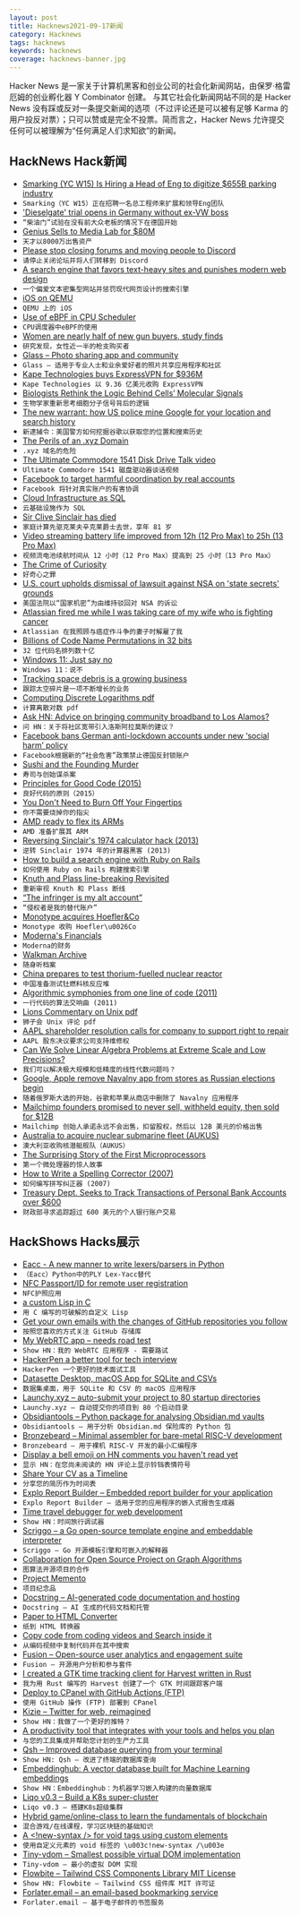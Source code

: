 ```yaml
---
layout: post
title: Hacknews2021-09-17新闻
category: Hacknews
tags: hacknews
keywords: hacknews
coverage: hacknews-banner.jpg
---
```


Hacker News 是一家关于计算机黑客和创业公司的社会化新闻网站，由保罗·格雷厄姆的创业孵化器 Y Combinator 创建。
与其它社会化新闻网站不同的是 Hacker News 没有踩或反对一条提交新闻的选项（不过评论还是可以被有足够 Karma 的用户投反对票）；只可以赞或是完全不投票。简而言之，Hacker News 允许提交任何可以被理解为“任何满足人们求知欲”的新闻。

## HackNews Hack新闻


- [Smarking (YC W15) Is Hiring a Head of Eng to digitize $655B parking industry](https://jobs.lever.co/smarking/91ecceff-db7b-463f-bd6e-c348bcaec567)
- `Smarking（YC W15）正在招聘一名总工程师来扩展和领导Eng团队`
- ['Dieselgate' trial opens in Germany without ex-VW boss](https://www.rfi.fr/en/business-and-tech/20210916-dieselgate-trial-opens-in-germany-without-ex-vw-boss)
- `“柴油门”试验在没有前大众老板的情况下在德国开始`
- [Genius Sells to Media Lab for $80M](https://www.bloombergquint.com/markets/former-startup-darling-genius-sells-assets-for-80-million)
- `天才以8000万出售资产`
- [Please stop closing forums and moving people to Discord](https://kotaku.com/please-stop-closing-forums-and-moving-people-to-discord-1847684851)
- `请停止关闭论坛并将人们转移到 Discord`
- [A search engine that favors text-heavy sites and punishes modern web design](https://search.marginalia.nu/)
- `一个偏爱文本密集型网站并惩罚现代网页设计的搜索引擎`
- [iOS on QEMU](https://github.com/alephsecurity/xnu-qemu-arm64)
- `QEMU 上的 iOS`
- [Use of eBPF in CPU Scheduler](https://linuxplumbersconf.org/event/11/contributions/954/)
- `CPU调度器中eBPF的使用`
- [Women are nearly half of new gun buyers, study finds](https://www.wsj.com/articles/women-are-nearly-half-of-new-gun-buyers-study-finds-11631792761)
- `研究发现，女性近一半的枪支购买者`
- [Glass – Photo sharing app and community](https://glass.photo/)
- `Glass – 适用于专业人士和业余爱好者的照片共享应用程序和社区`
- [Kape Technologies buys ExpressVPN for $936M](https://alternativeto.net/news/2021/9/kape-technologies-buys-expressvpn-for-936-million/)
- `Kape Technologies 以 9.36 亿美元收购 ExpressVPN`
- [Biologists Rethink the Logic Behind Cells’ Molecular Signals](https://www.quantamagazine.org/biologists-rethink-the-logic-behind-cells-molecular-signals-20210916/)
- `生物学家重新思考细胞分子信号背后的逻辑`
- [The new warrant: how US police mine Google for your location and search history](https://www.theguardian.com/us-news/2021/sep/16/geofence-warrants-reverse-search-warrants-police-google)
- `新逮捕令：美国警方如何挖掘谷歌以获取您的位置和搜索历史`
- [The Perils of an .xyz Domain](https://www.spotvirtual.com/blog/the-perils-of-an-xyz-domain/)
- `.xyz 域名的危险`
- [The Ultimate Commodore 1541 Disk Drive Talk video](https://www.pagetable.com/?p=1595)
- `Ultimate Commodore 1541 磁盘驱动器谈话视频`
- [Facebook to target harmful coordination by real accounts](https://www.reuters.com/technology/exclusive-facebook-target-harmful-coordination-by-real-accounts-using-playbook-2021-09-16/)
- `Facebook 将针对真实账户的有害协调`
- [Cloud Infrastructure as SQL](https://www.iasql.com)
- `云基础设施作为 SQL`
- [Sir Clive Sinclair has died](https://www.theguardian.com/technology/2021/sep/16/home-computing-pioneer-sir-clive-sinclair-dies-aged-81)
- `家庭计算先驱克莱夫辛克莱爵士去世，享年 81 岁`
- [Video streaming battery life improved from 12h (12 Pro Max) to 25h (13 Pro Max)](https://www.apple.com/iphone/compare/?modelList=iphone13promax,iphone13pro,iphone12promax)
- `视频流电池续航时间从 12 小时（12 Pro Max）提高到 25 小时（13 Pro Max）`
- [The Crime of Curiosity](https://www.piratewires.com/p/the-crime-of-curiosity)
- `好奇心之罪`
- [U.S. court upholds dismissal of lawsuit against NSA on 'state secrets' grounds](https://www.reuters.com/world/us/us-court-upholds-dismissal-suit-against-nsa-state-secrets-grounds-2021-09-16/)
- `美国法院以“国家机密”为由维持驳回对 NSA 的诉讼`
- [Atlassian fired me while I was taking care of my wife who is fighting cancer](https://shitlassian.com/)
- `Atlassian 在我照顾与癌症作斗争的妻子时解雇了我`
- [Billions of Code Name Permutations in 32 bits](https://nullprogram.com/blog/2021/09/14/)
- `32 位代码名排列数十亿`
- [Windows 11: Just say no](https://www.computerworld.com/article/3633630/windows-11-just-say-no.html)
- `Windows 11：说不`
- [Tracking space debris is a growing business](https://www.economist.com/science-and-technology/tracking-space-debris-is-a-growing-business/21804756)
- `跟踪太空碎片是一项不断增长的业务`
- [Computing Discrete Logarithms pdf](https://eprint.iacr.org/2021/1140.pdf)
- `计算离散对数 pdf`
- [Ask HN: Advice on bringing community broadband to Los Alamos?](item?id=28558854)
- `问 HN：关于将社区宽带引入洛斯阿拉莫斯的建议？`
- [Facebook bans German anti-lockdown accounts under new ‘social harm’ policy](https://www.marketwatch.com/story/facebook-bans-german-anti-lockdown-accounts-under-new-social-harm-policy-01631832325)
- `Facebook根据新的“社会危害”政策禁止德国反封锁账户`
- [Sushi and the Founding Murder](https://www.readthegeneralist.com/briefing/sushi)
- `寿司与创始谋杀案`
- [Principles for Good Code (2015)](https://www.dein.fr/2015-10-01-10-principles-for-good-code.html)
- `良好代码的原则（2015）`
- [You Don't Need to Burn Off Your Fingertips](https://www.troyhunt.com/you-dont-need-to-burn-off-your-fingertips-and-other-biometric-myths/)
- `你不需要烧掉你的指尖`
- [AMD ready to flex its ARMs](https://amd-now.com/amd-ready-to-flex-its-arms/)
- `AMD 准备扩展其 ARM`
- [Reversing Sinclair's 1974 calculator hack (2013)](http://files.righto.com/calculator/sinclair_scientific_simulator.html)
- `逆转 Sinclair 1974 年的计算器黑客 (2013)`
- [How to build a search engine with Ruby on Rails](https://blog.testdouble.com/posts/2021-09-09-how-to-build-a-search-engine-with-ruby-on-rails/)
- `如何使用 Ruby on Rails 构建搜索引擎`
- [Knuth and Plass line-breaking Revisited](http://defoe.sourceforge.net/folio/knuth-plass.html)
- `重新审视 Knuth 和 Plass 断线`
- [“The infringer is my alt account”](https://github.com/github/dmca/blob/master/2021/09/2021-09-02-zmessenger.md)
- `“侵权者是我的替代账户”`
- [Monotype acquires Hoefler&Co](https://www.typography.com/blog/monotype-acquires-hoeflerco)
- `Monotype 收购 Hoefler\u0026Co`
- [Moderna's Financials](https://littlebitofeverything.substack.com/p/moderna-financials)
- `Moderna的财务`
- [Walkman Archive](http://walkman-archive.com/gadgets/index.html)
- `随身听档案`
- [China prepares to test thorium-fuelled nuclear reactor](https://www.nature.com/articles/d41586-021-02459-w)
- `中国准备测试钍燃料核反应堆`
- [Algorithmic symphonies from one line of code (2011)](https://countercomplex.blogspot.com/2011/10/algorithmic-symphonies-from-one-line-of.html)
- `一行代码的算法交响曲 (2011)`
- [Lions Commentary on Unix pdf](https://cs3210.cc.gatech.edu/r/unix6.pdf)
- `狮子会 Unix 评论 pdf`
- [AAPL shareholder resolution calls for company to support right to repair](https://9to5mac.com/2021/09/16/aapl-shareholder-resolution-repair/)
- `AAPL 股东决议要求公司支持维修权`
- [Can We Solve Linear Algebra Problems at Extreme Scale and Low Precisions?](https://nhigham.com/2021/09/14/can-we-solve-linear-algebra-problems-at-extreme-scale-and-low-precisions/)
- `我们可以解决极大规模和低精度的线性代数问题吗？`
- [Google, Apple remove Navalny app from stores as Russian elections begin](https://www.reuters.com/world/europe/google-apple-remove-navalny-app-stores-russian-elections-begin-2021-09-17/)
- `随着俄罗斯大选的开始，谷歌和苹果从商店中删除了 Navalny 应用程序`
- [Mailchimp founders promised to never sell, withheld equity, then sold for $12B](https://www.businessinsider.com/mailchimp-insiders-react-to-employees-getting-no-equity-2021-9)
- `Mailchimp 创始人承诺永远不会出售，扣留股权，然后以 12B 美元的价格出售`
- [Australia to acquire nuclear submarine fleet (AUKUS)](https://www.abc.net.au/news/2021-09-16/australia-nuclear-submarine-partnership-us-uk/100465814)
- `澳大利亚收购核潜艇舰队（AUKUS）`
- [The Surprising Story of the First Microprocessors](https://spectrum.ieee.org/the-surprising-story-of-the-first-microprocessors)
- `第一个微处理器的惊人故事`
- [How to Write a Spelling Corrector (2007)](https://norvig.com/spell-correct.html)
- `如何编写拼写纠正器 (2007)`
- [Treasury Dept. Seeks to Track Transactions of Personal Bank Accounts over $600](https://fee.org/articles/treasury-department-seeks-to-track-financial-transactions-of-personal-bank-accounts-over-600/)
- `财政部寻求追踪超过 600 美元的个人银行账户交易`


## HackShows Hacks展示

- [ Eacc - A new manner to write lexers/parsers in Python](https://github.com/iogf/eacc)
- `（Eacc）Python中的PLY Lex-Yacc替代`
- [ NFC Passport/ID for remote user registration](https://passportreader.app)
- `NFC护照应用`
- [ a custom Lisp in C](https://github.com/codr7/alisp)
- `用 C 编写的可破解的自定义 Lisp`
- [ Get your own emails with the changes of GitHub repositories you follow](https://ohmycode.cc)
- `按照您喜欢的方式关注 GitHub 存储库`
- [ My WebRTC app – needs road test](https://coms.global)
- `Show HN：我的 WebRTC 应用程序 - 需要路试`
- [ HackerPen a better tool for tech interview](https://hackerpen.io)
- `HackerPen 一个更好的技术面试工具`
- [ Datasette Desktop, macOS App for SQLite and CSVs](https://datasette.io/desktop)
- `数据集桌面，用于 SQLite 和 CSV 的 macOS 应用程序`
- [ Launchy.xyz – auto-submit your project to 80 startup directories](http://launchy.xyz)
- `Launchy.xyz – 自动提交你的项目到 80 个启动目录`
- [ Obsidiantools – Python package for analysing Obsidian.md vaults](https://github.com/mfarragher/obsidiantools)
- `Obsidiantools – 用于分析 Obsidian.md 保险库的 Python 包`
- [ Bronzebeard – Minimal assembler for bare-metal RISC-V development](https://github.com/theandrew168/bronzebeard)
- `Bronzebeard – 用于裸机 RISC-V 开发的最小汇编程序`
- [ Display a bell emoji on HN comments you haven't read yet](https://gist.github.com/linkdd/76fd57d02480c3e36a4e3f8ce39322b1)
- `显示 HN：在您尚未阅读的 HN 评论上显示铃铛表情符号`
- [ Share Your CV as a Timeline](http://puu.world/fe6caea2-dfec-4213-87ce-cacfabb23d70)
- `分享您的简历作为时间表`
- [ Explo Report Builder – Embedded report builder for your application](https://explo.co/report-builder)
- `Explo Report Builder – 适用于您的应用程序的嵌入式报告生成器`
- [ Time travel debugger for web development](https://www.replay.io/)
- `Show HN：时间旅行调试器`
- [ Scriggo – a Go open-source template engine and embeddable interpreter](https://github.com/open2b/scriggo)
- `Scriggo – Go 开源模板引擎和可嵌入的解释器`
- [ Collaboration for Open Source Project on Graph Algorithms](http://cplusplus.com/forum/lounge/279939/)
- `图算法开源项目的合作`
- [ Project Memento](https://project-memento.com)
- `项目纪念品`
- [ Docstring – AI-generated code documentation and hosting](https://www.docstring.dev/)
- `Docstring – AI 生成的代码文档和托管`
- [ Paper to HTML Converter](https://papertohtml.org)
- `纸到 HTML 转换器`
- [ Copy code from coding videos and Search inside it](https://www.blckbx.ai/)
- `从编码视频中复制代码并在其中搜索`
- [ Fusion – Open-source user analytics and engagement suite](https://fusionhq.co/)
- `Fusion – 开源用户分析和参与套件`
- [ I created a GTK time tracking client for Harvest written in Rust](https://github.com/frenkel/timer-for-harvest)
- `我为用 Rust 编写的 Harvest 创建了一个 GTK 时间跟踪客户端`
- [ Deploy to CPanel with GitHub Actions (FTP)](https://gist.github.com/mahdyar/2b99f57e30ce28a459dcc728a1893e68)
- `使用 GitHub 操作 (FTP) 部署到 CPanel`
- [ Kizie – Twitter for web, reimagined](https://kizie.co)
- `Show HN：我做了一个更好的推特？`
- [ A productivity tool that integrates with your tools and helps you plan](http://taskablehq.com/)
- `与您的工具集成并帮助您计划的生产力工具`
- [ Qsh – Improved database querying from your terminal](https://github.com/muhmud/qsh)
- `Show HN: Qsh – 改进了终端的数据库查询`
- [ Embeddinghub: A vector database built for Machine Learning embeddings](https://github.com/featureform/embeddinghub)
- `Show HN：Embeddinghub：为机器学习嵌入构建的向量数据库`
- [ Liqo v0.3 – Build a K8s super-cluster](https://github.com/liqotech/liqo/)
- `Liqo v0.3 – 搭建K8s超级集群`
- [ Hybrid game/online-class to learn the fundamentals of blockchain](https://learn.playcurious.games/course/view.php?id=6)
- `混合游戏/在线课程，学习区块链的基础知识`
- [ A <!new-syntax /> for void tags using custom elements](https://github.com/i5ik/BANG)
- `使用自定义元素的 void 标签的 \u003c!new-syntax /\u003e`
- [ Tiny-vdom – Smallest possible virtual DOM implementation](https://github.com/aidenybai/tiny-vdom)
- `Tiny-vdom – 最小的虚拟 DOM 实现`
- [ Flowbite – Tailwind CSS Components Library MIT License](https://flowbite.com/docs/getting-started/introduction/)
- `Show HN: Flowbite – Tailwind CSS 组件库 MIT 许可证`
- [ Forlater.email – an email-based bookmarking service](https://forlater.email)
- `Forlater.email – 基于电子邮件的书签服务`


